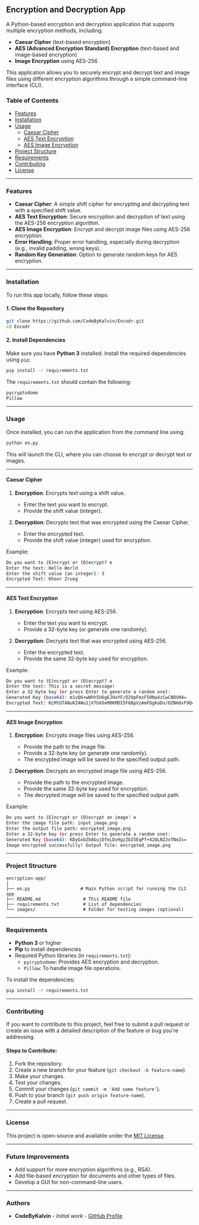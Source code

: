 ## Encryption and Decryption App

A Python-based encryption and decryption application that supports multiple encryption methods, including:
- **Caesar Cipher** (text-based encryption)
- **AES (Advanced Encryption Standard) Encryption** (text-based and image-based encryption)
- **Image Encryption** using AES-256

This application allows you to securely encrypt and decrypt text and image files using different encryption algorithms through a simple command-line interface (CLI).

### Table of Contents
- [Features](#features)
- [Installation](#installation)
- [Usage](#usage)
  - [Caesar Cipher](#caesar-cipher)
  - [AES Text Encryption](#aes-text-encryption)
  - [AES Image Encryption](#aes-image-encryption)
- [Project Structure](#project-structure)
- [Requirements](#requirements)
- [Contributing](#contributing)
- [License](#license)

---

### Features

- **Caesar Cipher**: A simple shift cipher for encrypting and decrypting text with a specified shift value.
- **AES Text Encryption**: Secure encryption and decryption of text using the AES-256 encryption algorithm.
- **AES Image Encryption**: Encrypt and decrypt image files using AES-256 encryption.
- **Error Handling**: Proper error handling, especially during decryption (e.g., invalid padding, wrong keys).
- **Random Key Generation**: Option to generate random keys for AES encryption.

---

### Installation

To run this app locally, follow these steps:

#### 1. Clone the Repository

```bash
git clone https://github.com/CodeByKalvin/Encodr.git
cd Encodr
```

#### 2. Install Dependencies

Make sure you have **Python 3** installed. Install the required dependencies using `pip`:

```bash
pip install -r requirements.txt
```

The `requirements.txt` should contain the following:
```txt
pycryptodome
Pillow
```

---

### Usage

Once installed, you can run the application from the command line using:

```bash
python en.py
```

This will launch the CLI, where you can choose to encrypt or decrypt text or images.

---

#### Caesar Cipher

1. **Encryption**: Encrypts text using a shift value.
   - Enter the text you want to encrypt.
   - Provide the shift value (integer).
   
2. **Decryption**: Decrypts text that was encrypted using the Caesar Cipher.
   - Enter the encrypted text.
   - Provide the shift value (integer) used for encryption.

Example:

```bash
Do you want to (E)ncrypt or (D)ecrypt? e
Enter the text: Hello World
Enter the shift value (an integer): 3
Encrypted Text: Khoor Zruog
```

---

#### AES Text Encryption

1. **Encryption**: Encrypts text using AES-256.
   - Enter the text you want to encrypt.
   - Provide a 32-byte key (or generate one randomly).
   
2. **Decryption**: Decrypts text that was encrypted using AES-256.
   - Enter the encrypted text.
   - Provide the same 32-byte key used for encryption.

Example:

```bash
Do you want to (E)ncrypt or (D)ecrypt? e
Enter the text: This is a secret message!
Enter a 32-byte key (or press Enter to generate a random one): 
Generated Key (base64): m1vQ6+wWhh5U6gEJHaYF/O29pFmzF50Na4zCwCBOVH4=
Encrypted Text: KLMtGTANuKZ4Wu1jX7bXOxM8KMDI5F6BpVzAmFDgKaDo/OZNHdxF9Q==
```

---

#### AES Image Encryption

1. **Encryption**: Encrypts image files using AES-256.
   - Provide the path to the image file.
   - Provide a 32-byte key (or generate one randomly).
   - The encrypted image will be saved to the specified output path.

2. **Decryption**: Decrypts an encrypted image file using AES-256.
   - Provide the path to the encrypted image.
   - Provide the same 32-byte key used for encryption.
   - The decrypted image will be saved to the specified output path.

Example:

```bash
Do you want to (E)ncrypt or (D)ecrypt an image? e
Enter the image file path: input_image.png
Enter the output file path: encrypted_image.png
Enter a 32-byte key (or press Enter to generate a random one): 
Generated Key (base64): KDyGxb2b8GujDfeLDvHgzZbI5EqPf+42OLNZJxTNeZs=
Image encrypted successfully! Output file: encrypted_image.png
```

---

### Project Structure

```
encryption-app/
│
├── en.py                   # Main Python script for running the CLI app
├── README.md                # This README file
├── requirements.txt         # List of dependencies
└── images/                  # Folder for testing images (optional)
```

---

### Requirements

- **Python 3** or higher
- **Pip** to install dependencies
- Required Python libraries (in `requirements.txt`):
  - `pycryptodome`: Provides AES encryption and decryption.
  - `Pillow`: To handle image file operations.

To install the dependencies:

```bash
pip install -r requirements.txt
```

---

### Contributing

If you want to contribute to this project, feel free to submit a pull request or create an issue with a detailed description of the feature or bug you're addressing.

#### Steps to Contribute:

1. Fork the repository.
2. Create a new branch for your feature (`git checkout -b feature-name`).
3. Make your changes.
4. Test your changes.
5. Commit your changes (`git commit -m 'Add some feature'`).
6. Push to your branch (`git push origin feature-name`).
7. Create a pull request.

---

### License

This project is open-source and available under the [MIT License](LICENSE).

---

### Future Improvements

- Add support for more encryption algorithms (e.g., RSA).
- Add file-based encryption for documents and other types of files.
- Develop a GUI for non-command-line users.

---

### Authors

- **CodeByKalvin** - *Initial work* - [GitHub Profile](https://github.com/codebykalvin)
